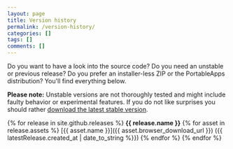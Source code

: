 ```yaml
---
layout: page
title: Version history
permalink: /version-history/
categories: []
tags: []
comments: []
---
```

Do you want to have a look into the source code? 
Do you need an unstable or previous release? 
Do you prefer an installer-less ZIP or the PortableApps distribution?
You'll find everything below.

**Please note:** Unstable versions are not thoroughly tested and might include faulty behavior or experimental features. If you do not like surprises you should rather [download the latest stable version](/downloads/).

{% for release in site.github.releases %}
	**{{ release.name }}**
	{% for asset in release.assets %}
		[{{ asset.name }}]({{ asset.browser_download_url }}) ({{ latestRelease.created_at | date_to_string %}})
 	{% endfor %}
{% endfor %}
